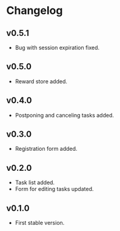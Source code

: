 # Changelog

## v0.5.1

- Bug with session expiration fixed.

## v0.5.0

- Reward store added.

## v0.4.0

- Postponing and canceling tasks added.

## v0.3.0

- Registration form added.

## v0.2.0

- Task list added.
- Form for editing tasks updated.

## v0.1.0

- First stable version.